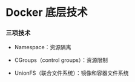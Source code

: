 # Docker 底层技术


### 三项技术

* Namespace：资源隔离
  
* CGroups（control groups）：资源限制

* UnionFS（联合文件系统）：镜像和容器文件系统
